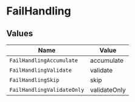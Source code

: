 # FailHandling


## Values

| Name                       | Value                      |
| -------------------------- | -------------------------- |
| `FailHandlingAccumulate`   | accumulate                 |
| `FailHandlingValidate`     | validate                   |
| `FailHandlingSkip`         | skip                       |
| `FailHandlingValidateOnly` | validateOnly               |